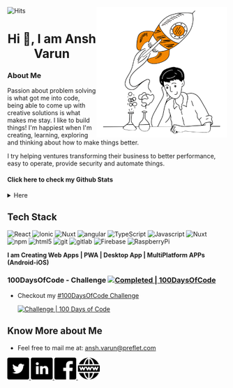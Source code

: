 ![Hits](https://komarev.com/ghpvc/?username=anshcena&color=green)
   <img align="right" src="https://github.com/anshcena/portfolio/blob/master/public/assets/img/img2.svg" width="300"/>
<h1 align="center">Hi 👋, I am Ansh Varun</h1>


### About Me

Passion about problem solving is what got me into code, being able to come up with creative solutions is what makes me stay.
I like to build things!
I'm happiest when I'm creating, learning, exploring and thinking about how to make things better.

I try helping ventures transforming their business to better performance, easy to operate, provide security and automate things.
<h4>Click here to check my Github Stats</h4>
<details>
   <summary>Here</summary>
<h3 align="center">Github Trophy</h3>

[![trophy](https://github-profile-trophy.vercel.app/?username=anshcena&theme=onedark)](https://github.com/anshcena)


[![Ansh's github stats](https://github-readme-stats.vercel.app/api?username=anshcena&show_icons=true&theme=dark)](https://github.com/anshcena/github-readme-stats)

[![Top Langs](https://github-readme-stats.vercel.app/api/top-langs/?username=anshcena&layout=compact&show_icons=true&theme=dark)](https://github.com/anshcena/github-readme-stats)

</details>

## Tech Stack
<img alt="React" src="https://img.shields.io/badge/-React-61DAFB?style=flat&logo=react&logoColor=white" /> <img alt="Ionic" src="https://img.shields.io/badge/-ionic-3880FF?style=flat&logo=Ionic&logoColor=white" /> <img alt="Nuxt" src="https://img.shields.io/badge/-nuxt-00C58E?style=flat&logo=Nuxt.js&logoColor=white" /> <img alt="angular" src="https://img.shields.io/badge/-Angular-DD0031?style=flat&logo=angular&logoColor=white" /> <img alt="TypeScript" src="https://img.shields.io/badge/-TypeScript-007ACC?style=flat&logo=typescript&logoColor=white" /> <img alt="Javascript" src="https://img.shields.io/badge/-JavaScript-F7DF1E?style=flat&logo=JavaScript&logoColor=black" /> <img alt="Nuxt" src="https://img.shields.io/badge/-vue-4FC08D?style=flat&logo=Vue.js&logoColor=white" /> <img alt="npm" src="https://img.shields.io/badge/-NPM-CB3837?style=flat&logo=npm&logoColor=white" /> <img alt="html5" src="https://img.shields.io/badge/-HTML5-E34F26?style=flat&logo=html5&logoColor=white" /> <img alt="git" src="https://img.shields.io/badge/-Git-F05032?style=flat&logo=git&logoColor=white" /> <img alt="gitlab" src="https://img.shields.io/badge/-GitLab-404040?style=flat&logo=gitlab&logoColor=white" /> <img alt="Firebase" src="https://img.shields.io/badge/-Firebase-FFCA28?style=flat&logo=Firebase&logoColor=black" /> <img alt="RaspberryPi" src="https://img.shields.io/badge/-RaspberryPi-C51A4A?style=flat&logo=Raspberry%20Pi&logoColor=black" />

**I am Creating Web Apps | PWA | Desktop App | MultiPlatform APPs (Android-iOS)**


### 100DaysOfCode - Challenge [![Completed | 100DaysOfCode](https://img.shields.io/static/v1?label=Completed&message=100DaysOfCode&color=red)](https://twitter.com/anshcasm)

- Checkout my [#100DaysOfCode Challenge](https://github.com/anshcena/100DaysOfCode-Challenge)

   [![Challenge | 100 Days of Code](https://img.shields.io/static/v1?label=Challenge&labelColor=384357&message=100%20Days%20of%20Code&color=00b4ee&style=for-the-badge&link=https://www.100daysofcode.com)](https://www.100daysofcode.com)

   
   


## Know More about Me

- Feel free to mail me at: ansh.varun@preflet.com

<a href="https://twitter.com/anshcasm" target="_blank">
  <img src="https://github.com/anshcena/anshcena/blob/master/twitter.png" width="50px" />
</a>
<a href="https://www.linkedin.com/in/ansh-varun-147125107/" target="_blank">
  <img src="https://github.com/anshcena/anshcena/blob/master/linkedin.png" width="50px"/>
</a>
<a href="https://www.facebook.com/anshcena" target="_blank">
  <img src="https://github.com/anshcena/anshcena/blob/master/facebook.png" width="50px"/>
</a>
<a href="https://anshvarun.com/" target="_blank">
  <img src="https://github.com/anshcena/anshcena/blob/master/www.png" width="50px"/>
</a>
 

